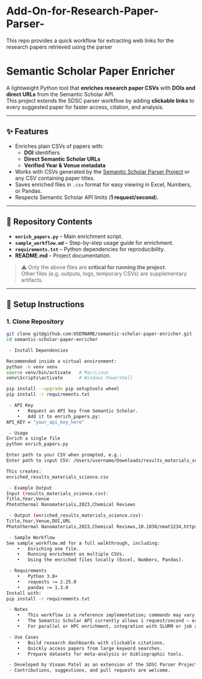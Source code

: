 # Add-On-for-Research-Paper-Parser-
This repo provides a quick workflow for extracting web links for the research papers retrieved using the parser 

# Semantic Scholar Paper Enricher

A lightweight Python tool that **enriches research paper CSVs** with **DOIs and direct URLs** from the Semantic Scholar API.  
This project extends the SDSC parser workflow by adding **clickable links** to every suggested paper for faster access, citation, and analysis.

---

## ✨ Features
- Enriches plain CSVs of papers with:
  - **DOI** identifiers  
  - **Direct Semantic Scholar URLs**  
  - **Verified Year & Venue metadata**  
- Works with CSVs generated by the [Semantic Scholar Parser Project](https://github.com/your-link-here) or any CSV containing paper titles.  
- Saves enriched files in `.csv` format for easy viewing in Excel, Numbers, or Pandas.  
- Respects Semantic Scholar API limits (**1 request/second**).  

---

## 📂 Repository Contents
- **`enrich_papers.py`** – Main enrichment script.  
- **`sample_workflow.md`** – Step-by-step usage guide for enrichment.  
- **`requirements.txt`** – Python dependencies for reproducibility.  
- **README.md** – Project documentation.  

> ⚠️ Only the above files are **critical for running the project**.  
Other files (e.g. outputs, logs, temporary CSVs) are supplementary artifacts.

---

## 🔧 Setup Instructions

### 1. Clone Repository
```bash
git clone git@github.com:USERNAME/semantic-scholar-paper-enricher.git
cd semantic-scholar-paper-enricher

 - Install Dependencies

Recommended inside a virtual environment:
python -m venv venv
source venv/bin/activate   # Mac/Linux
venv\Scripts\activate      # Windows PowerShell

pip install --upgrade pip setuptools wheel
pip install -r requirements.txt

 - API Key
	•	Request an API key from Semantic Scholar.
	•	Add it to enrich_papers.py:
API_KEY = "your_api_key_here"

 - Usage
Enrich a single file
python enrich_papers.py

Enter path to your CSV when prompted, e.g.:
Enter path to input CSV: /Users/username/Downloads/results_materials_science.csv

This creates:
enriched_results_materials_science.csv

 - Example Output
Input (results_materials_science.csv):
Title,Year,Venue
Photothermal Nanomaterials,2023,Chemical Reviews

 - Output (enriched_results_materials_science.csv):
Title,Year,Venue,DOI,URL
Photothermal Nanomaterials,2023,Chemical Reviews,10.1038/nmat1234,https://www.semanticscholar.org/paper/abcd

 - Sample Workflow
See sample_workflow.md for a full walkthrough, including:
	•	Enriching one file.
	•	Running enrichment on multiple CSVs.
	•	Using the enriched files locally (Excel, Numbers, Pandas).

 - Requirements
	•	Python 3.8+
	•	requests >= 2.25.0
	•	pandas >= 1.3.0
Install with:
pip install -r requirements.txt

 - Notes
	•	This workflow is a reference implementation; commands may vary depending on your environment.
	•	The Semantic Scholar API currently allows 1 request/second – expect a few minutes for large batches.
	•	For parallel or HPC enrichment, integration with SLURM or job arrays is possible (see parent project).

 - Use Cases
	•	Build research dashboards with clickable citations.
	•	Quickly access papers from large keyword searches.
	•	Prepare datasets for meta-analysis or bibliographic tools.

 - Developed by Vivaan Patel as an extension of the SDSC Parser Project.
 - Contributions, suggestions, and pull requests are welcome.










